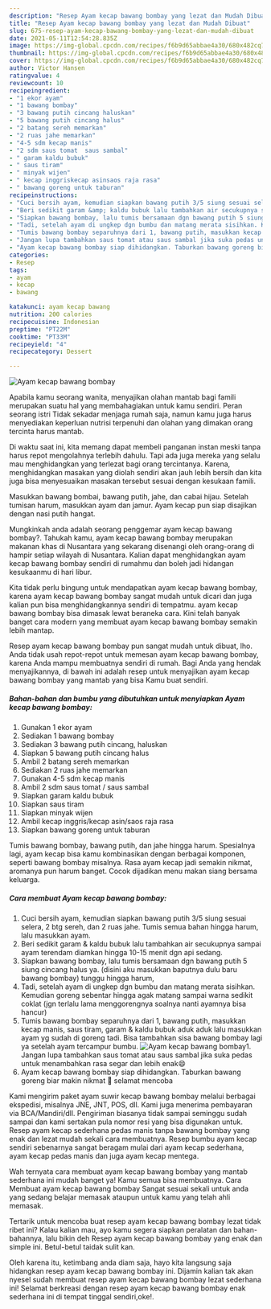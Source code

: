```yaml
---
description: "Resep Ayam kecap bawang bombay yang lezat dan Mudah Dibuat"
title: "Resep Ayam kecap bawang bombay yang lezat dan Mudah Dibuat"
slug: 675-resep-ayam-kecap-bawang-bombay-yang-lezat-dan-mudah-dibuat
date: 2021-05-11T12:54:28.835Z
image: https://img-global.cpcdn.com/recipes/f6b9d65abbae4a30/680x482cq70/ayam-kecap-bawang-bombay-foto-resep-utama.jpg
thumbnail: https://img-global.cpcdn.com/recipes/f6b9d65abbae4a30/680x482cq70/ayam-kecap-bawang-bombay-foto-resep-utama.jpg
cover: https://img-global.cpcdn.com/recipes/f6b9d65abbae4a30/680x482cq70/ayam-kecap-bawang-bombay-foto-resep-utama.jpg
author: Victor Hansen
ratingvalue: 4
reviewcount: 10
recipeingredient:
- "1 ekor ayam"
- "1 bawang bombay"
- "3 bawang putih cincang haluskan"
- "5 bawang putih cincang halus"
- "2 batang sereh memarkan"
- "2 ruas jahe memarkan"
- "4-5 sdm kecap manis"
- "2 sdm saus tomat  saus sambal"
- " garam kaldu bubuk"
- " saus tiram"
- " minyak wijen"
- " kecap inggriskecap asinsaos raja rasa"
- " bawang goreng untuk taburan"
recipeinstructions:
- "Cuci bersih ayam, kemudian siapkan bawang putih 3/5 siung sesuai selera, 2 btg sereh, dan 2 ruas jahe. Tumis semua bahan hingga harum, lalu masukkan ayam."
- "Beri sedikit garam &amp; kaldu bubuk lalu tambahkan air secukupnya sampai ayam terendam diamkan hingga 10-15 menit dgn api sedang."
- "Siapkan bawang bombay, lalu tumis bersamaan dgn bawang putih 5 siung cincang halus ya. (disini aku masukkan baputnya dulu baru bawang bombay) tunggu hingga harum,"
- "Tadi, setelah ayam di ungkep dgn bumbu dan matang merata sisihkan. Kemudian goreng sebentar hingga agak matang sampai warna sedikit coklat (jgn terlalu lama menggorengnya soalnya nanti ayamnya bisa hancur)"
- "Tumis bawang bombay separuhnya dari 1, bawang putih, masukkan kecap manis, saus tiram, garam &amp; kaldu bubuk aduk aduk lalu masukkan ayam yg sudah di goreng tadi. Bisa tambahkan sisa bawang bombay lagi ya setelah ayam tercampur bumbu."
- "Jangan lupa tambahkan saus tomat atau saus sambal jika suka pedas untuk menambahkan rasa segar dan lebih enak😄"
- "Ayam kecap bawang bombay siap dihidangkan. Taburkan bawang goreng biar makin nikmat 🙏 selamat mencoba"
categories:
- Resep
tags:
- ayam
- kecap
- bawang

katakunci: ayam kecap bawang 
nutrition: 200 calories
recipecuisine: Indonesian
preptime: "PT22M"
cooktime: "PT33M"
recipeyield: "4"
recipecategory: Dessert

---
```



![Ayam kecap bawang bombay](https://img-global.cpcdn.com/recipes/f6b9d65abbae4a30/680x482cq70/ayam-kecap-bawang-bombay-foto-resep-utama.jpg)

Apabila kamu seorang wanita, menyajikan olahan mantab bagi famili merupakan suatu hal yang membahagiakan untuk kamu sendiri. Peran seorang istri Tidak sekadar menjaga rumah saja, namun kamu juga harus menyediakan keperluan nutrisi terpenuhi dan olahan yang dimakan orang tercinta harus mantab.

Di waktu  saat ini, kita memang dapat membeli panganan instan meski tanpa harus repot mengolahnya terlebih dahulu. Tapi ada juga mereka yang selalu mau menghidangkan yang terlezat bagi orang tercintanya. Karena, menghidangkan masakan yang diolah sendiri akan jauh lebih bersih dan kita juga bisa menyesuaikan masakan tersebut sesuai dengan kesukaan famili. 

Masukkan bawang bombai, bawang putih, jahe, dan cabai hijau. Setelah tumisan harum, masukkan ayam dan jamur. Ayam kecap pun siap disajikan dengan nasi putih hangat.

Mungkinkah anda adalah seorang penggemar ayam kecap bawang bombay?. Tahukah kamu, ayam kecap bawang bombay merupakan makanan khas di Nusantara yang sekarang disenangi oleh orang-orang di hampir setiap wilayah di Nusantara. Kalian dapat menghidangkan ayam kecap bawang bombay sendiri di rumahmu dan boleh jadi hidangan kesukaanmu di hari libur.

Kita tidak perlu bingung untuk mendapatkan ayam kecap bawang bombay, karena ayam kecap bawang bombay sangat mudah untuk dicari dan juga kalian pun bisa menghidangkannya sendiri di tempatmu. ayam kecap bawang bombay bisa dimasak lewat beraneka cara. Kini telah banyak banget cara modern yang membuat ayam kecap bawang bombay semakin lebih mantap.

Resep ayam kecap bawang bombay pun sangat mudah untuk dibuat, lho. Anda tidak usah repot-repot untuk memesan ayam kecap bawang bombay, karena Anda mampu membuatnya sendiri di rumah. Bagi Anda yang hendak menyajikannya, di bawah ini adalah resep untuk menyajikan ayam kecap bawang bombay yang mantab yang bisa Kamu buat sendiri.

<!--inarticleads1-->

##### Bahan-bahan dan bumbu yang dibutuhkan untuk menyiapkan Ayam kecap bawang bombay:

1. Gunakan 1 ekor ayam
1. Sediakan 1 bawang bombay
1. Sediakan 3 bawang putih cincang, haluskan
1. Siapkan 5 bawang putih cincang halus
1. Ambil 2 batang sereh memarkan
1. Sediakan 2 ruas jahe memarkan
1. Gunakan 4-5 sdm kecap manis
1. Ambil 2 sdm saus tomat / saus sambal
1. Siapkan  garam kaldu bubuk
1. Siapkan  saus tiram
1. Siapkan  minyak wijen
1. Ambil  kecap inggris/kecap asin/saos raja rasa
1. Siapkan  bawang goreng untuk taburan


Tumis bawang bombay, bawang putih, dan jahe hingga harum. Spesialnya lagi, ayam kecap bisa kamu kombinasikan dengan berbagai komponen, seperti bawang bombay misalnya. Rasa ayam kecap jadi semakin nikmat, aromanya pun harum banget. Cocok dijadikan menu makan siang bersama keluarga. 

<!--inarticleads2-->

##### Cara membuat Ayam kecap bawang bombay:

1. Cuci bersih ayam, kemudian siapkan bawang putih 3/5 siung sesuai selera, 2 btg sereh, dan 2 ruas jahe. Tumis semua bahan hingga harum, lalu masukkan ayam.
1. Beri sedikit garam &amp; kaldu bubuk lalu tambahkan air secukupnya sampai ayam terendam diamkan hingga 10-15 menit dgn api sedang.
1. Siapkan bawang bombay, lalu tumis bersamaan dgn bawang putih 5 siung cincang halus ya. (disini aku masukkan baputnya dulu baru bawang bombay) tunggu hingga harum,
1. Tadi, setelah ayam di ungkep dgn bumbu dan matang merata sisihkan. Kemudian goreng sebentar hingga agak matang sampai warna sedikit coklat (jgn terlalu lama menggorengnya soalnya nanti ayamnya bisa hancur)
1. Tumis bawang bombay separuhnya dari 1, bawang putih, masukkan kecap manis, saus tiram, garam &amp; kaldu bubuk aduk aduk lalu masukkan ayam yg sudah di goreng tadi. Bisa tambahkan sisa bawang bombay lagi ya setelah ayam tercampur bumbu.
<img src="//assets-global.cpcdn.com/assets/icons/button_play-2c75c40dde080a61004c1f40b05d8f140eaff45d7e9e6481dc71c63d2e7c4909.png" alt="Ayam kecap bawang bombay">1. Jangan lupa tambahkan saus tomat atau saus sambal jika suka pedas untuk menambahkan rasa segar dan lebih enak😄
1. Ayam kecap bawang bombay siap dihidangkan. Taburkan bawang goreng biar makin nikmat 🙏 selamat mencoba


Kami mengirim paket ayam suwir kecap bawang bombay melalui berbagai ekspedisi, misalnya JNE, JNT, POS, dll. Kami juga menerima pembayaran via BCA/Mandiri/dll. Pengiriman biasanya tidak sampai seminggu sudah sampai dan kami sertakan pula nomor resi yang bisa digunakan untuk. Resep ayam kecap sederhana pedas manis tanpa bawang bombay yang enak dan lezat mudah sekali cara membuatnya. Resep bumbu ayam kecap sendiri sebenarnya sangat beragam mulai dari ayam kecap sederhana, ayam kecap pedas manis dan juga ayam kecap mentega. 

Wah ternyata cara membuat ayam kecap bawang bombay yang mantab sederhana ini mudah banget ya! Kamu semua bisa membuatnya. Cara Membuat ayam kecap bawang bombay Sangat sesuai sekali untuk anda yang sedang belajar memasak ataupun untuk kamu yang telah ahli memasak.

Tertarik untuk mencoba buat resep ayam kecap bawang bombay lezat tidak ribet ini? Kalau kalian mau, ayo kamu segera siapkan peralatan dan bahan-bahannya, lalu bikin deh Resep ayam kecap bawang bombay yang enak dan simple ini. Betul-betul taidak sulit kan. 

Oleh karena itu, ketimbang anda diam saja, hayo kita langsung saja hidangkan resep ayam kecap bawang bombay ini. Dijamin kalian tak akan nyesel sudah membuat resep ayam kecap bawang bombay lezat sederhana ini! Selamat berkreasi dengan resep ayam kecap bawang bombay enak sederhana ini di tempat tinggal sendiri,oke!.

